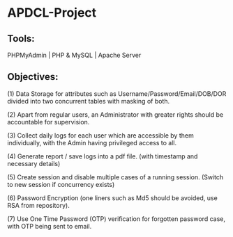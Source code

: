 # APDCL-Project

Tools: 
-------
PHPMyAdmin | PHP & MySQL | Apache Server

Objectives:
-------
(1) Data Storage for attributes such as Username/Password/Email/DOB/DOR divided into two concurrent tables with masking of both.

(2) Apart from regular users, an Administrator with greater rights should be accountable for supervision.

(3) Collect daily logs for each user which are accessible by them individually, with the Admin having privileged access to all.

(4) Generate report / save logs into a pdf file. (with timestamp and necessary details)

(5) Create session and disable multiple cases of a running session. (Switch to new session if concurrency exists)

(6) Password Encryption (one liners such as Md5 should be avoided, use RSA from repository).

(7) Use One Time Password (OTP) verification for forgotten password case, with OTP being sent to email.
